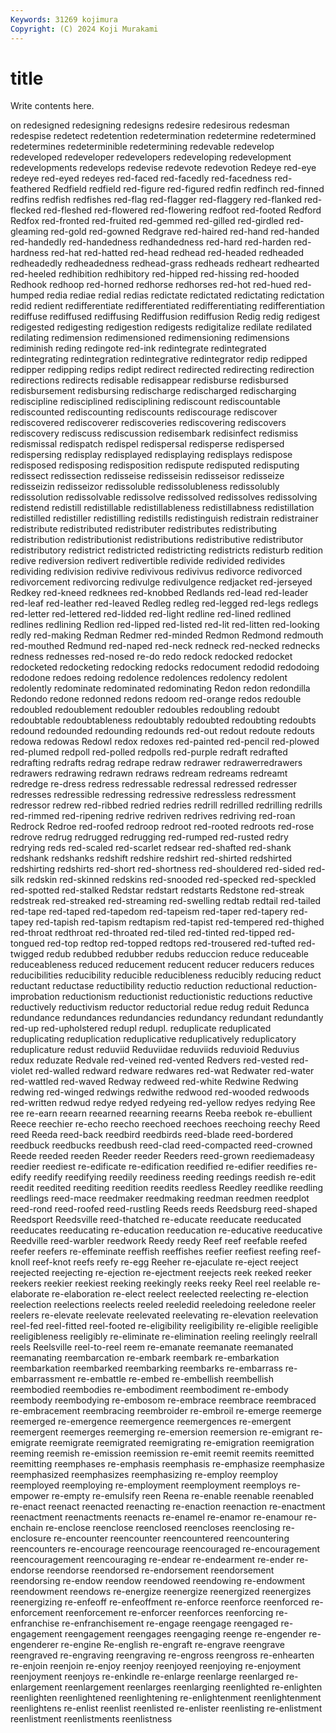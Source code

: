 ```yaml
---
Keywords: 31269 kojimura
Copyright: (C) 2024 Koji Murakami
---
```


# title

Write contents here.



on redesigned redesigning redesigns redesire redesirous redesman
redespise redetect redetention redetermination redetermine redetermined redetermines redeterminible redetermining redevable
redevelop redeveloped redeveloper redevelopers redeveloping redevelopment redevelopments redevelops redevise redevote
redevotion Redeye red-eye redeye red-eyed redeyes red-faced red-facedly red-facedness red-feathered
Redfield redfield red-figure red-figured redfin redfinch red-finned redfins redfish redfishes
red-flag red-flagger red-flaggery red-flanked red-flecked red-fleshed red-flowered red-flowering redfoot red-footed
Redford Redfox red-fronted red-fruited red-gemmed red-gilled red-girdled red-gleaming red-gold red-gowned
Redgrave red-haired red-hand red-handed red-handedly red-handedness redhandedness red-hard red-harden red-hardness
red-hat red-hatted red-head redhead red-headed redheaded redheadedly redheadedness redhead-grass redheads
redheart redhearted red-heeled redhibition redhibitory red-hipped red-hissing red-hooded Redhook redhoop
red-horned redhorse redhorses red-hot red-hued red-humped redia rediae redial redias
redictate redictated redictating redictation redid redient redifferentiate redifferentiated redifferentiating redifferentiation
rediffuse rediffused rediffusing Rediffusion rediffusion Redig redig redigest redigested redigesting
redigestion redigests redigitalize redilate redilated redilating redimension redimensioned redimensioning redimensions
rediminish reding redingote red-ink redintegrate redintegrated redintegrating redintegration redintegrative redintegrator
redip redipped redipper redipping redips redipt redirect redirected redirecting redirection
redirections redirects redisable redisappear redisburse redisbursed redisbursement redisbursing redischarge redischarged
redischarging rediscipline redisciplined redisciplining rediscount rediscountable rediscounted rediscounting rediscounts rediscourage
rediscover rediscovered rediscoverer rediscoveries rediscovering rediscovers rediscovery rediscuss rediscussion redisembark
redisinfect redismiss redismissal redispatch redispel redispersal redisperse redispersed redispersing redisplay
redisplayed redisplaying redisplays redispose redisposed redisposing redisposition redispute redisputed redisputing
redissect redissection redisseise redisseisin redisseisor redisseize redisseizin redisseizor redissoluble redissolubleness
redissolubly redissolution redissolvable redissolve redissolved redissolves redissolving redistend redistill redistillable
redistillableness redistillabness redistillation redistilled redistiller redistilling redistills redistinguish redistrain redistrainer
redistribute redistributed redistributer redistributes redistributing redistribution redistributionist redistributions redistributive redistributor
redistributory redistrict redistricted redistricting redistricts redisturb redition redive rediversion redivert
redivertible redivide redivided redivides redividing redivision redivive redivivous redivivus redivorce
redivorced redivorcement redivorcing redivulge redivulgence redjacket red-jerseyed Redkey red-kneed redknees
red-knobbed Redlands red-lead red-leader red-leaf red-leather red-leaved Redleg redleg red-legged
red-legs redlegs red-letter red-lettered red-lidded red-light redline red-lined redlined redlines
redlining Redlion red-lipped red-listed red-lit red-litten red-looking redly red-making Redman
Redmer red-minded Redmon Redmond redmouth red-mouthed Redmund red-naped red-neck redneck
red-necked rednecks redness rednesses red-nosed re-do redo redock redocked redocket
redocketed redocketing redocking redocks redocument redodid redodoing redodone redoes redoing
redolence redolences redolency redolent redolently redominate redominated redominating Redon redon
redondilla Redondo redone redonned redons redoom red-orange redos redouble redoubled
redoublement redoubler redoubles redoubling redoubt redoubtable redoubtableness redoubtably redoubted redoubting
redoubts redound redounded redounding redounds red-out redout redoute redouts redowa
redowas Redowl redox redoxes red-painted red-pencil red-plowed red-plumed redpoll red-polled
redpolls red-purple redraft redrafted redrafting redrafts redrag redrape redraw redrawer
redrawerredrawers redrawers redrawing redrawn redraws redream redreams redreamt redredge re-dress
redress redressable redressal redressed redresser redresses redressible redressing redressive redressless
redressment redressor redrew red-ribbed redried redries redrill redrilled redrilling redrills
red-rimmed red-ripening redrive redriven redrives redriving red-roan Redrock Redroe red-roofed
redroop redroot red-rooted redroots red-rose redrove redrug redrugged redrugging red-rumped
red-rusted redry redrying reds red-scaled red-scarlet redsear red-shafted red-shank redshank
redshanks redshift redshire redshirt red-shirted redshirted redshirting redshirts red-short red-shortness
red-shouldered red-sided red-silk redskin red-skinned redskins red-snooded red-specked red-speckled red-spotted
red-stalked Redstar redstart redstarts Redstone red-streak redstreak red-streaked red-streaming red-swelling
redtab redtail red-tailed red-tape red-taped red-tapedom red-tapeism red-taper red-tapery red-tapey
red-tapish red-tapism redtapism red-tapist red-tempered red-thighed red-throat redthroat red-throated red-tiled
red-tinted red-tipped red-tongued red-top redtop red-topped redtops red-trousered red-tufted red-twigged
redub redubbed redubber redubs reduccion reduce reduceable reduceableness reduced reducement
reducent reducer reducers reduces reducibilities reducibility reducible reducibleness reducibly reducing
reduct reductant reductase reductibility reductio reduction reductional reduction-improbation reductionism reductionist
reductionistic reductions reductive reductively reductivism reductor reductorial redue redug reduit
Redunca redundance redundances redundancies redundancy redundant redundantly red-up red-upholstered redupl
redupl. reduplicate reduplicated reduplicating reduplication reduplicative reduplicatively reduplicatory reduplicature redust
reduviid Reduviidae reduviids reduvioid Reduvius redux reduzate Redvale red-veined red-vented
Redvers red-vested red-violet red-walled redward redware redwares red-wat Redwater red-water
red-wattled red-waved Redway redweed red-white Redwine Redwing redwing red-winged redwings
redwithe redwood red-wooded redwoods red-written redwud redye redyed redyeing red-yellow
redyes redying Ree ree re-earn reearn reearned reearning reearns Reeba
reebok re-ebullient Reece reechier re-echo reecho reechoed reechoes reechoing reechy
Reed reed Reeda reed-back reedbird reedbirds reed-blade reed-bordered reedbuck reedbucks
reedbush reed-clad reed-compacted reed-crowned Reede reeded reeden Reeder reeder Reeders
reed-grown reediemadeasy reedier reediest re-edificate re-edification reedified re-edifier reedifies re-edify
reedify reedifying reedily reediness reeding reedings reedish re-edit reedit reedited
reediting reedition reedits reedless Reedley reedlike reedling reedlings reed-mace reedmaker
reedmaking reedman reedmen reedplot reed-rond reed-roofed reed-rustling Reeds reeds Reedsburg
reed-shaped Reedsport Reedsville reed-thatched re-educate reeducate reeducated reeducates reeducating re-education
reeducation re-educative reeducative Reedville reed-warbler reedwork Reedy reedy Reef reef
reefable reefed reefer reefers re-effeminate reeffish reeffishes reefier reefiest reefing
reef-knoll reef-knot reefs reefy re-egg Reeher re-ejaculate re-eject reeject reejected
reejecting re-ejection re-ejectment reejects reek reeked reeker reekers reekier reekiest
reeking reekingly reeks reeky Reel reel reelable re-elaborate re-elaboration re-elect
reelect reelected reelecting re-election reelection reelections reelects reeled reeledid reeledoing
reeledone reeler reelers re-elevate reelevate reelevated reelevating re-elevation reelevation reel-fed
reel-fitted reel-footed re-eligibility reeligibility re-eligible reeligible reeligibleness reeligibly re-eliminate re-elimination
reeling reelingly reelrall reels Reelsville reel-to-reel reem re-emanate reemanate reemanated
reemanating reembarcation re-embark reembark re-embarkation reembarkation reembarked reembarking reembarks re-embarrass
re-embarrassment re-embattle re-embed re-embellish reembellish reembodied reembodies re-embodiment reembodiment re-embody
reembody reembodying re-embosom re-embrace reembrace reembraced re-embracement reembracing reembroider re-embroil
re-emerge reemerge reemerged re-emergence reemergence reemergences re-emergent reemergent reemerges reemerging
re-emersion reemersion re-emigrant re-emigrate reemigrate reemigrated reemigrating re-emigration reemigration reeming
reemish re-emission reemission re-emit reemit reemits reemitted reemitting reemphases re-emphasis
reemphasis re-emphasize reemphasize reemphasized reemphasizes reemphasizing re-employ reemploy reemployed reemploying
re-employment reemployment reemploys re-empower re-empty re-emulsify reen Reena re-enable reenable
reenabled re-enact reenact reenacted reenacting re-enaction reenaction re-enactment reenactment reenactments
reenacts re-enamel re-enamor re-enamour re-enchain re-enclose reenclose reenclosed reencloses reenclosing
re-enclosure re-encounter reencounter reencountered reencountering reencounters re-encourage reencourage reencouraged re-encouragement
reencouragement reencouraging re-endear re-endearment re-ender re-endorse reendorse reendorsed re-endorsement reendorsement
reendorsing re-endow reendow reendowed reendowing re-endowment reendowment reendows re-energize reenergize
reenergized reenergizes reenergizing re-enfeoff re-enfeoffment re-enforce reenforce reenforced re-enforcement reenforcement
re-enforcer reenforces reenforcing re-enfranchise re-enfranchisement re-engage reengage reengaged re-engagement reengagement
reengages reengaging reenge re-engender re-engenderer re-engine Re-english re-engraft re-engrave reengrave
reengraved re-engraving reengraving re-engross reengross re-enhearten re-enjoin reenjoin re-enjoy reenjoy
reenjoyed reenjoying re-enjoyment reenjoyment reenjoys re-enkindle re-enlarge reenlarge reenlarged re-enlargement
reenlargement reenlarges reenlarging reenlighted re-enlighten reenlighten reenlightened reenlightening re-enlightenment reenlightenment
reenlightens re-enlist reenlist reenlisted re-enlister reenlisting re-enlistment reenlistment reenlistments reenlistness
